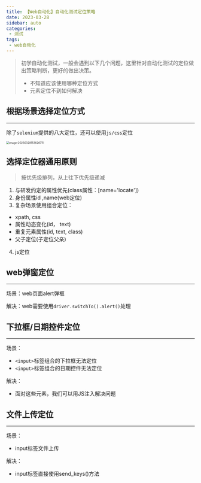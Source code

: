 ```yaml
---
title: 【Web自动化】自动化测试定位策略
date: 2023-03-28
sidebar: auto
categories:
 - 测试
tags:
 - web自动化
---
```


> 初学自动化测试，一般会遇到以下几个问题，这里针对自动化测试的定位做出策略判断，更好的做出决策。
>
> - 不知道应该使用哪种定位方式
> - 元素定位不到如何解决

## 根据场景选择定位方式

---

除了`selenium`提供的八大定位，还可以使用`js/css`定位

<img src="http://cdn.shenghao.xyz/img/blog/image-20230328153626711.png" alt="image-20230328153626711" style="zoom:50%;" />

## 选择定位器通用原则

> 按优先级排列，从上往下优先级递减

1. 与研发约定的属性优先(class属性：[name='locate'])
2. 身份属性id ,name(web定位)
3. 复杂场景使用组合定位：

- xpath, css
- 属性动态变化(id， text)
- 重复元素属性(id, text, class)
- 父子定位(子定位父亲)

4. js定位

## web弹窗定位

---

场景：web页面alert弹框

解决：web需要使用`driver.switchTo().alert()`处理

## 下拉框/日期控件定位

---

场景：

- `<input>`标签组合的下拉框无法定位
- `<input>`标签组合的日期控件无法定位

解决：

- 面对这些元素，我们可以用JS注入解决问题

## 文件上传定位

---

场景：

- input标签文件上传

解决：

- input标签直接使用send_keys()方法
